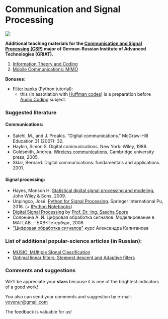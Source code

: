 # Communication and Signal Processing 

![](https://griat.kai.ru/documents/11766/5832734/GRIAT_Logo_small.png/b7879498-3575-4797-b725-f0e7eef9103e?t=1489845157157)


**Additional teaching materials for the [Communication and Signal Processing (CSP)](https://griat.kai.ru/communications-and-signal-processing) major of German-Russian Institute of Advanced Technologies (GRIAT).** 

1. [Information Theory and Coding](https://github.com/kirlf/CSP/blob/master/FEC/README.md)
2. [Mobile Communications: MIMO](https://github.com/kirlf/CSP/blob/master/MIMO/README.md)

**Bonuses**:
- [Filter banks](https://github.com/kirlf/CSP/blob/master/Different/DSP/FB.md) (Python tutorial): 
  - this (in assotiation with [Huffman codes](https://nbviewer.jupyter.org/format/slides/gist/kirlf/2eb242f225f9bfed4ecbfc8e1e2f5f71/Huffman%20codes.ipynb#/)) is a preparation before [Audio Coding](https://www.tu-ilmenau.de/mt/lehrveranstaltungen/lehre-fuer-master-mt/audio-coding/) subject.

### Suggested literature

#### Communications:
   * Salehi, M., and J. Proakis. "Digital communications." McGraw-Hill Education 31 (2007): 32.
   * Haykin, Simon S. Digital communications. New York: Wiley, 1988.
   * Goldsmith, Andrea. [Wireless communications.](http://wsl.stanford.edu/~andrea/Wireless/Book.pdf) Cambridge university press, 2005.
   * Sklar, Bernard. Digital communications: fundamentals and applications. 2001.

#### Signal processing:
  * Hayes, Monson H. [Statistical digital signal processing and modeling.](https://www.mathworks.com/matlabcentral/fileexchange/2183-statistical-digital-signal-processing-and-modeling?s_tid=prof_contriblnk) John Wiley & Sons, 2009.
  * Unpingco, José. [Python for Signal Processing](https://electrovolt.ir/wp-content/uploads/2017/07/Python_For_Signal_Processing_ElectroVolt.ir_.pdf). Springer International Pu, 2016. (+ [IPython Notebooks](https://github.com/unpingco/Python-for-Signal-Processing))
  * [Digital Signal Processing](https://dsp-nbsphinx.readthedocs.io/en/nbsphinx-experiment/index.html) by [Prof. Dr.-Ing. Sascha Spors](https://dsp-nbsphinx.readthedocs.io/en/nbsphinx-experiment/index.html)
  * Солонина А. И. Цифровая обработка сигналов. Моделирование в MATLAB. – БХВ-Петербург, 2008.
  * ["Цифровая обработка сигналов"](https://github.com/capitanov/dsp-theory) курс Александра Капитанова 

### List of additional popular-science articles (in Russian):

 - [MUSIC: MUltiple SIgnal Classification](https://habr.com/ru/post/446674/)
 - [Optimal linear filters: Steepest descent and Adaptive filters](https://habr.com/ru/post/455497/)

### Comments and suggestions

We'll be appreciate your **stars** because it is one of the brightest indicators of a good work!

You also can send your comments and suggestion by e-mail: vovenur@gmail.com

The feedback is valuable for us!
